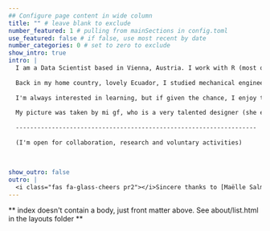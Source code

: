 ```yaml
---
## Configure page content in wide column
title: "" # leave blank to exclude
number_featured: 1 # pulling from mainSections in config.toml
use_featured: false # if false, use most recent by date
number_categories: 0 # set to zero to exclude
show_intro: true
intro: |
  I am a Data Scientist based in Vienna, Austria. I work with R (most of the time) analyzing data, developing models and creating Shiny dashboards. I enjoy riding my bmx and racing when I get the chance.
  
  Back in my home country, lovely Ecuador, I studied mechanical engineering and an MBA. I also did a Data Analysis, Process Improvement and Decision Making (yeap, short name) Master in Spain and a PhD in Management here in Vienna.
  
  I'm always interested in learning, but if given the chance, I enjoy teaching here and there. This is one of the reasons why I created this site. Do check out the blog section for posts about R and anything really.
  
  My picture was taken by mi gf, who is a very talented designer (she even did my home logo).
  
  -------------------------------------------------------------------
  
  (I'm open for collaboration, research and voluntary activities)
  
  
  
show_outro: false
outro: |
  <i class="fas fa-glass-cheers pr2"></i>Sincere thanks to [Maëlle Salmon](https://masalmon.eu/) for her help naming this Hugo theme!
---
```


** index doesn't contain a body, just front matter above.
See about/list.html in the layouts folder **